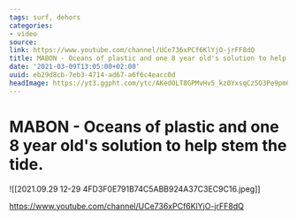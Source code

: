 ```yaml
---
tags: surf, dehors
categories:
- video
source:
link: https://www.youtube.com/channel/UCe736xPCf6KlYjO-jrFF8dQ
title: MABON - Oceans of plastic and one 8 year old's solution to help stem the tide
date: '2021-03-09T13:05:00+02:00'
uuid: eb29d8cb-7eb3-4714-ad67-a6f6c4eacc0d
headImage: https://yt3.ggpht.com/ytc/AKedOLT8GPMvHv5_kz0YxsqCzSO3Pe9pmCTztW4Ll9cRHQ=s900-c-k-c0x00ffffff-no-rj
---
```


# MABON - Oceans of plastic and one 8 year old's solution to help stem the tide.

![[2021.09.29 12-29 4FD3F0E791B74C5ABB924A37C3EC9C16.jpeg]]

https://www.youtube.com/channel/UCe736xPCf6KlYjO-jrFF8dQ
